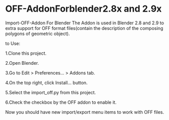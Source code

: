 # OFF-AddonForblender2.8x and 2.9x
Import-OFF-Addon For Blender
 The Addon is used in Blender 2.8 and 2.9 to extra support for OFF format files(contain the description of the composing polygons of geometric object).
 
 to Use:
 
 1.Clone this project.

 2.Open Blender.

 3.Go to Edit > Preferences... > Addons tab.

 4.On the top right, click Install... button.

 5.Select the import_off.py from this project.

 6.Check the checkbox by the OFF addon to enable it.

Now you should have new import/export menu items to work with OFF files.
